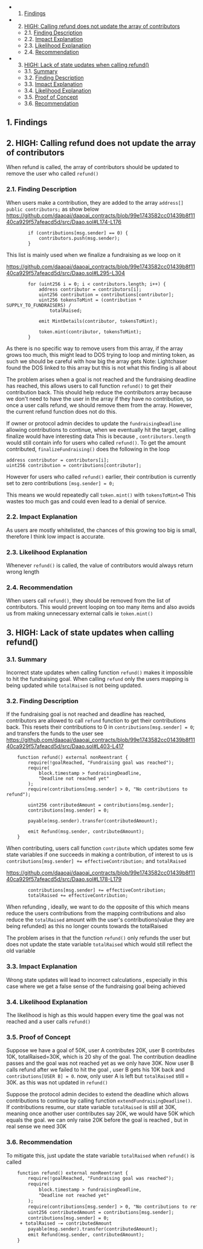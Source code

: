 <!-- vscode-markdown-toc -->

- 1. [Findings](#Findings)
- 2. [HIGH: Calling refund does not update the array of contributors](#HIGH:Callingrefunddoesnotupdatethearrayofcontributors)
  - 2.1. [Finding Description](#FindingDescription)
  - 2.2. [Impact Explanation](#ImpactExplanation)
  - 2.3. [Likelihood Explanation](#LikelihoodExplanation)
  - 2.4. [Recommendation](#Recommendation)
- 3. [HIGH: Lack of state updates when calling refund()](#HIGH:Lackofstateupdateswhencallingrefund)
  - 3.1. [Summary](#Summary)
  - 3.2. [Finding Description](#FindingDescription-1)
  - 3.3. [Impact Explanation](#ImpactExplanation-1)
  - 3.4. [Likelihood Explanation](#LikelihoodExplanation-1)
  - 3.5. [Proof of Concept](#ProofofConcept)
  - 3.6. [Recommendation](#Recommendation-1)

<!-- vscode-markdown-toc-config
	numbering=true
	autoSave=true
	/vscode-markdown-toc-config -->
<!-- /vscode-markdown-toc -->

## 1. <a name='Findings'></a>Findings

## 2. <a name='HIGH:Callingrefunddoesnotupdatethearrayofcontributors'></a>HIGH: Calling refund does not update the array of contributors

When refund is called, the array of contributors should be updated to remove the user who called `refund()`

### 2.1. <a name='FindingDescription'></a>Finding Description

When users make a contribution, they are added to the array `address[] public contributors;` as show below https://github.com/daaoai/daaoai_contracts/blob/99e1743582cc01439b8f1140ca929f57afeacd5d/src/Daao.sol#L174-L176

```solidity
        if (contributions[msg.sender] == 0) {
            contributors.push(msg.sender);
        }
```

This list is mainly used when we finalize a fundraising as we loop on it

https://github.com/daaoai/daaoai_contracts/blob/99e1743582cc01439b8f1140ca929f57afeacd5d/src/Daao.sol#L295-L304

```solidity
        for (uint256 i = 0; i < contributors.length; i++) {
            address contributor = contributors[i];
            uint256 contribution = contributions[contributor];
            uint256 tokensToMint = (contribution * SUPPLY_TO_FUNDRAISERS) /
                totalRaised;

            emit MintDetails(contributor, tokensToMint);

            token.mint(contributor, tokensToMint);
        }
```

As there is no specific way to remove users from this array, if the array grows too much, this might lead to DOS trying to loop and minting token, as such we should be careful with how big the array gets Note: Lightchaser found the DOS linked to this array but this is not what this finding is all about

The problem arises when a goal is not reached and the fundraising deadline has reached, this allows users to call function `refund()` to get their contribution back. This should help reduce the contributors array because we don't need to have the user in the array if they have no contribution, so once a user calls refund, we should remove them from the array. However, the current refund function does not do this.

If owner or protocol admin decides to update the `fundraisingDeadline` allowing contributions to continue, when we eventually hit the target, calling finalize would have interesting data This is because , `contributors.length` would still contain info for users who called `refund()`. To get the amount contributed, `finalizeFundraising()` does the following in the loop

```solidity
address contributor = contributors[i];
uint256 contribution = contributions[contributor];
```

However for users who called `refund()` earlier, their contribution is currently set to zero contributions `[msg.sender] = 0;`

This means we would repeatedly call `token.mint()` with `tokensToMint=0` This wastes too much gas and could even lead to a denial of service.

### 2.2. <a name='ImpactExplanation'></a>Impact Explanation

As users are mostly whitelisted, the chances of this growing too big is small, therefore I think low impact is accurate.

### 2.3. <a name='LikelihoodExplanation'></a>Likelihood Explanation

Whenever `refund()` is called, the value of contributors would always return wrong length

### 2.4. <a name='Recommendation'></a>Recommendation

When users call `refund()`, they should be removed from the list of contributors. This would prevent looping on too many items and also avoids us from making unnecessary external calls ie `token.mint()`

## 3. <a name='HIGH:Lackofstateupdateswhencallingrefund'></a>HIGH: Lack of state updates when calling refund()

### 3.1. <a name='Summary'></a>Summary

Incorrect state updates when calling function `refund()` makes it impossible to hit the fundraising goal. When calling `refund` only the users mapping is being updated while `totalRaised` is not being updated.

### 3.2. <a name='FindingDescription-1'></a>Finding Description

If the fundraising goal is not reached and deadline has reached, contributors are allowed to call `refund` function to get their contributions back. This resets their contributions to 0 in `contributions[msg.sender] = 0`; and transfers the funds to the user see https://github.com/daaoai/daaoai_contracts/blob/99e1743582cc01439b8f1140ca929f57afeacd5d/src/Daao.sol#L403-L417

```solidity
    function refund() external nonReentrant {
        require(!goalReached, "Fundraising goal was reached");
        require(
            block.timestamp > fundraisingDeadline,
            "Deadline not reached yet"
        );
        require(contributions[msg.sender] > 0, "No contributions to refund");

        uint256 contributedAmount = contributions[msg.sender];
        contributions[msg.sender] = 0;

        payable(msg.sender).transfer(contributedAmount);

        emit Refund(msg.sender, contributedAmount);
    }
```

When contributing, users call function `contribute` which updates some few state variables if one succeeds in making a contribution, of interest to us is `contributions[msg.sender] += effectiveContribution;` and `totalRaised`

https://github.com/daaoai/daaoai_contracts/blob/99e1743582cc01439b8f1140ca929f57afeacd5d/src/Daao.sol#L178-L179

```solidity
        contributions[msg.sender] += effectiveContribution;
        totalRaised += effectiveContribution;
```

When refunding , ideally, we want to do the opposite of this which means reduce the users contributions from the mapping contributions and also reduce the `totalRaised` amount with the user's contributions(value they are being refunded) as this no longer counts towards the totalRaised

The problem arises in that the function `refund()` only refunds the user but does not update the state variable `totalRaised` which would still reflect the old variable

### 3.3. <a name='ImpactExplanation-1'></a>Impact Explanation

Wrong state updates will lead to incorrect calculations , especially in this case where we get a false sense of the fundraising goal being achieved

### 3.4. <a name='LikelihoodExplanation-1'></a>Likelihood Explanation

The likelihood is high as this would happen every time the goal was not reached and a user calls `refund()`

### 3.5. <a name='ProofofConcept'></a>Proof of Concept

Suppose we have a goal of 50K, user A contributes 20K, user B contributes 10K, totalRaised=30K, which is 20 shy of the goal. The contribution deadline passes and the goal was not reached yet as we only have 30K. Now user B calls refund after we failed to hit the goal , user B gets his 10K back and `contributions[USER B] = 0`. now, only user A is left but `totalRaised` still = 30K. as this was not updated in `refund()`

Suppose the protocol admin decides to extend the deadline which allows contributions to continue by calling function `extendFundraisingDeadline()`. If contributions resume, our state variable `totalRaised` is still at 30K, meaning once another user contributes say 20K, we would have 50K which equals the goal. we can only raise 20K before the goal is reached , but in real sense we need 30K

### 3.6. <a name='Recommendation-1'></a>Recommendation

To mitigate this, just update the state variable `totalRaised` when `refund()` is called

```diff
    function refund() external nonReentrant {
        require(!goalReached, "Fundraising goal was reached");
        require(
            block.timestamp > fundraisingDeadline,
            "Deadline not reached yet"
        );
        require(contributions[msg.sender] > 0, "No contributions to refund");
        uint256 contributedAmount = contributions[msg.sender];
        contributions[msg.sender] = 0;
     + totalRaised -= contributedAmount
        payable(msg.sender).transfer(contributedAmount);
        emit Refund(msg.sender, contributedAmount);
    }
```

